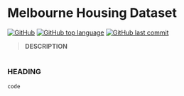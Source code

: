 # Melbourne Housing Dataset
[![GitHub](https://img.shields.io/github/license/jacobmannix/melbourne-housing?color=blue)](LICENSE)
[![GitHub top language](https://img.shields.io/github/languages/top/jacobmannix/REPO)](https://github.com/JacobMannix/melbourne-housing)
[![GitHub last commit](https://img.shields.io/github/last-commit/jacobmannix/REPO)](https://github.com/JacobMannix/melbourne-housing/commits/master)

> <b> DESCRIPTION </b>

#
### HEADING
```python
code

```
